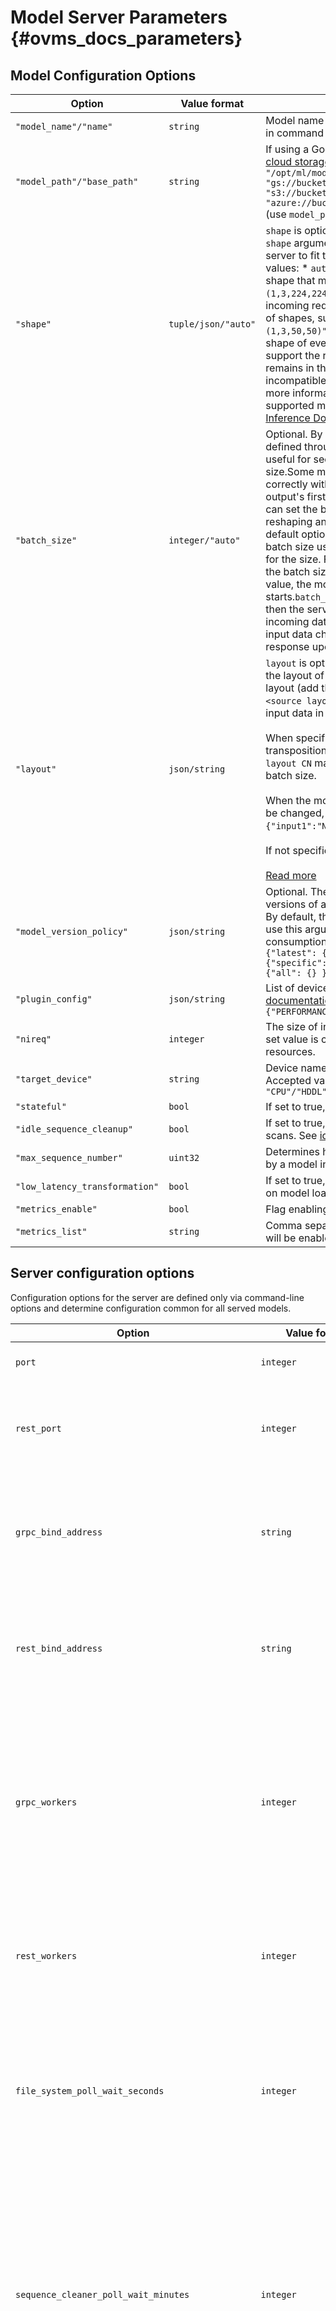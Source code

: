 # Model Server Parameters {#ovms_docs_parameters}


## Model Configuration Options

| Option  | Value format | Description |
|---|---|---|
| `"model_name"/"name"` | `string` | Model name exposed over gRPC and REST API.(use `model_name` in command line, `name` in json config)   |
| `"model_path"/"base_path"` | `string` | If using a Google Cloud Storage, Azure Storage or S3 path, see [cloud storage guide](./using_cloud_storage.md). The path may look as follows:<br>`"/opt/ml/models/model"`<br>`"gs://bucket/models/model"`<br>`"s3://bucket/models/model"`<br>`"azure://bucket/models/model"`<br>(use `model_path` in command line, `base_path` in json config)  |
| `"shape"` | `tuple/json/"auto"` | `shape` is optional and takes precedence over `batch_size`. The `shape` argument changes the model that is enabled in the model server to fit the parameters. `shape` accepts three forms of the values: * `auto` - The model server reloads the model with the shape that matches the input data matrix. * a tuple, such as `(1,3,224,224)` - The tuple defines the shape to use for all incoming requests for models with a single input. * A dictionary of shapes, such as `{"input1":"(1,3,224,224)","input2":"(1,3,50,50)", "input3":"auto"}` - This option defines the shape of every included input in the model.Some models don't support the reshape operation.If the model can't be reshaped, it remains in the original parameters and all requests with incompatible input format result in an error. See the logs for more information about specific errors.Learn more about supported model graph layers including all limitations at [Shape Inference Document](https://docs.openvino.ai/2022.2/openvino_docs_IE_DG_ShapeInference.html). |
| `"batch_size"` | `integer/"auto"` | Optional. By default, the batch size is derived from the model, defined through the OpenVINO Model Optimizer. `batch_size` is useful for sequential inference requests of the same batch size.Some models, such as object detection, don't work correctly with the `batch_size` parameter. With these models, the output's first dimension doesn't represent the batch size. You can set the batch size for these models by using network reshaping and setting the `shape` parameter appropriately.The default option of using the Model Optimizer to determine the batch size uses the size of the first dimension in the first input for the size. For example, if the input shape is `(1, 3, 225, 225)`, the batch size is set to `1`. If you set `batch_size` to a numerical value, the model batch size is changed when the service starts.`batch_size` also accepts a value of `auto`. If you use `auto`, then the served model batch size is set according to the incoming data at run time. The model is reloaded each time the input data changes the batch size. You might see a delayed response upon the first request.  |
| `"layout" `| `json/string` | `layout` is optional argument which allows to define or change the layout of model input and output tensors. To change the layout (add the transposition step), specify `<target layout>:<source layout>`. Example: `NHWC:NCHW` means that user will send input data in `NHWC` layout while the model is in `NCHW` layout.<br><br>When specified without colon separator, it doesn't add a transposition but can determine the batch dimension. E.g. `--layout CN` makes prediction service treat second dimension as batch size.<br><br>When the model has multiple inputs or the output layout has to be changed, use a json format. Set the mapping, such as: `{"input1":"NHWC:NCHW","input2":"HWN:NHW","output1":"CN:NC"}`.<br><br>If not specified, layout is inherited from model.<br><br>[Read more](shape_batch_size_and_layout.md#changing-model-inputoutput-layout) |
| `"model_version_policy"` | `json/string` | Optional. The model version policy lets you decide which versions of a model that the OpenVINO Model Server is to serve. By default, the server serves the latest version. One reason to use this argument is to control the server memory consumption.The accepted format is in json or string. Examples: <br> `{"latest": { "num_versions":2 }` <br> `{"specific": { "versions":[1, 3] } }` <br> `{"all": {} }` |
| `"plugin_config"` | `json/string`  |  List of device plugin parameters. For full list refer to [OpenVINO documentation](https://docs.openvino.ai/2022.3/openvino_docs_OV_UG_supported_plugins_Supported_Devices.html) and [performance tuning guide](./performance_tuning.md). Example: <br> `{"PERFORMANCE_HINT": "LATENCY"}`  |
| `"nireq"` | `integer` | The size of internal request queue. When set to 0 or no value is set value is calculated automatically based on available resources.|
| `"target_device"` | `string` | Device name to be used to execute inference operations. Accepted values are: `"CPU"/"HDDL"/"GPU"/"MYRIAD"/"MULTI"/"HETERO"` |
| `"stateful"` | `bool` | If set to true, model is loaded as stateful. |
| `"idle_sequence_cleanup"` | `bool` | If set to true, model will be subject to periodic sequence cleaner scans.  See [idle sequence cleanup](stateful_models.md). |
| `"max_sequence_number"` | `uint32` | Determines how many sequences can be handled concurrently by a model instance. |
| `"low_latency_transformation"` | `bool` | If set to true, model server will apply [low latency transformation](https://docs.openvino.ai/2022.3/openvino_docs_OV_UG_lowlatency2.html) on model load. |
| `"metrics_enable"` | `bool` | Flag enabling [metrics](https://docs.openvino.ai/2022.3/ovms_docs_metrics.html) endpoint on rest_port. |    
| `"metrics_list"` | `string` | Comma separated list of [metrics](https://docs.openvino.ai/2022.3/ovms_docs_metrics.html). If unset, only default metrics will be enabled.|

## Server configuration options

Configuration options for the server are defined only via command-line options and determine configuration common for all served models. 

| Option  | Value format  | Description  |
|---|---|---|
| `port` | `integer` | Number of the port used by gRPC sever. |
| `rest_port` | `integer` | Number of the port used by HTTP server (if not provided or set to 0, HTTP server will not be launched). |
| `grpc_bind_address` | `string` | Network interface address or a hostname, to which gRPC server will bind to. Default: all interfaces: 0.0.0.0 |
| `rest_bind_address` | `string` | Network interface address or a hostname, to which REST server will bind to. Default: all interfaces: 0.0.0.0 |
| `grpc_workers` | `integer` | Number of the gRPC server instances (must be from 1 to CPU core count). Default value is 1 and it's optimal for most use cases. Consider setting higher value while expecting heavy load. |
| `rest_workers` | `integer` | Number of HTTP server threads. Effective when `rest_port` > 0. Default value is set based on the number of CPUs. |
| `file_system_poll_wait_seconds` | `integer` | Time interval between config and model versions changes detection in seconds. Default value is 1. Zero value disables changes monitoring. |
| `sequence_cleaner_poll_wait_minutes` | `integer` | Time interval (in minutes) between next sequence cleaner scans. Sequences of the models that are subjects to idle sequence cleanup that have been inactive since the last scan are removed. Zero value disables sequence cleaner. See [idle sequence cleanup](stateful_models.md). |
| `custom_node_resources_cleaner_interval_seconds` | `integer` | Time interval (in seconds) between two consecutive resources cleanup scans. Default is 1. Must be greater than 0. See [custom node development](custom_node_development.md). |
| `cpu_extension` | `string` | Optional path to a library with [custom layers implementation](https://docs.openvino.ai/2022.2/openvino_docs_Extensibility_UG_Intro.html). |
| `log_level` | `"DEBUG"/"INFO"/"ERROR"` | Serving logging level |
| `log_path` | `string` | Optional path to the log file. |
| `cache_dir` | `string` | Path to the model cache storage. Caching will be enabled if this parameter is defined or the default path /opt/cache exists |


